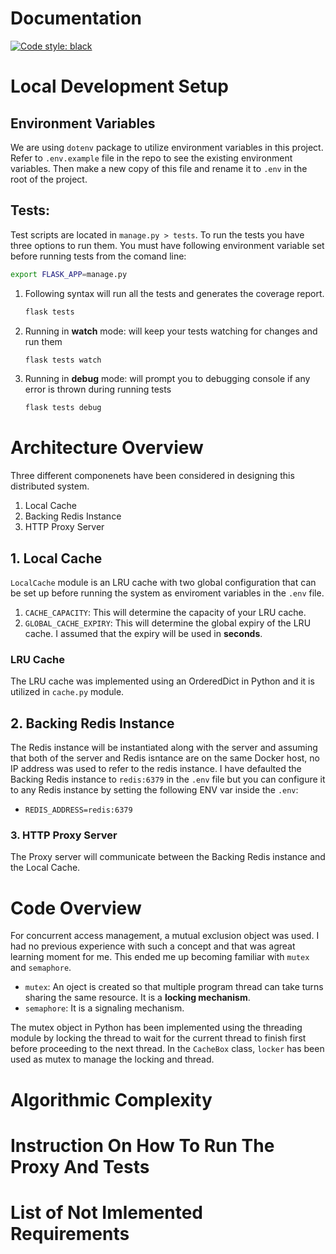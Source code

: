 # Documentation

[![Code style: black](https://img.shields.io/badge/code%20style-black-000000.svg)](https://github.com/psf/black)

# Local Development Setup

## Environment Variables

We are using `dotenv` package to utilize environment variables in this project. Refer to `.env.example` file in the repo to see the existing environment variables. Then make a new copy of this file and rename it to `.env` in the root of the project.

## Tests:

Test scripts are located in `manage.py > tests`. To run the tests you have three options to run them. You must have following environment variable set before running tests from the comand line:

```bash
export FLASK_APP=manage.py

```

1. Following syntax will run all the tests and generates the coverage report.

   ```bash
   flask tests
   ```

2. Running in **watch** mode: will keep your tests watching for changes and run them
   ```bash
   flask tests watch
   ```
3. Running in **debug** mode: will prompt you to debugging console if any error is thrown during running tests
   ```bash
   flask tests debug
   ```

# Architecture Overview

Three different componenets have been considered in designing this distributed system.

1. Local Cache
2. Backing Redis Instance
3. HTTP Proxy Server

## 1. Local Cache

`LocalCache` module is an LRU cache with two global configuration that can be set up before running the system as enviroment variables in the `.env` file.

1. `CACHE_CAPACITY`: This will determine the capacity of your LRU cache.
2. `GLOBAL_CACHE_EXPIRY`: This will determine the global expiry of the LRU cache. I assumed that the expiry will be used in **seconds**.

### LRU Cache

The LRU cache was implemented using an OrderedDict in Python and it is utilized in `cache.py` module.

## 2. Backing Redis Instance

The Redis instance will be instantiated along with the server and assuming that both of the server and Redis isntance are on the same Docker host, no IP address was used to refer to the redis instance. I have defaulted the Backing Redis instance to `redis:6379` in the `.env` file but you can configure it to any Redis instance by setting the following ENV var inside the `.env`:

- `REDIS_ADDRESS=redis:6379`

### 3. HTTP Proxy Server

The Proxy server will communicate between the Backing Redis instance and the Local Cache.

# Code Overview

For concurrent access management, a mutual exclusion object was used. I had no previous experience with such a concept and that was agreat learning moment for me. This ended me up becoming familiar with `mutex` and `semaphore`.

- `mutex`: An oject is created so that multiple program thread can take turns sharing the same resource. It is a **locking mechanism**.
- `semaphore`: It is a signaling mechanism.

The mutex object in Python has been implemented using the threading module by locking the thread to wait for the current thread to finish first before proceeding to the next thread. In the `CacheBox` class, `locker` has been used as mutex to manage the locking and thread.

# Algorithmic Complexity

# Instruction On How To Run The Proxy And Tests

# List of Not Imlemented Requirements
